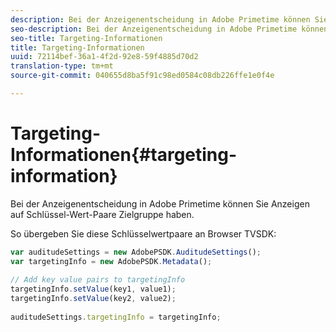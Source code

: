 ```yaml
---
description: Bei der Anzeigenentscheidung in Adobe Primetime können Sie Anzeigen auf Schlüssel-Wert-Paare Zielgruppe haben.
seo-description: Bei der Anzeigenentscheidung in Adobe Primetime können Sie Anzeigen auf Schlüssel-Wert-Paare Zielgruppe haben.
seo-title: Targeting-Informationen
title: Targeting-Informationen
uuid: 72114bef-36a1-4f2d-92e8-59f4885d70d2
translation-type: tm+mt
source-git-commit: 040655d8ba5f91c98ed0584c08db226ffe1e0f4e

---
```



# Targeting-Informationen{#targeting-information}

Bei der Anzeigenentscheidung in Adobe Primetime können Sie Anzeigen auf Schlüssel-Wert-Paare Zielgruppe haben.

So übergeben Sie diese Schlüsselwertpaare an Browser TVSDK:

```js
var auditudeSettings = new AdobePSDK.AuditudeSettings(); 
var targetingInfo = new AdobePSDK.Metadata(); 
 
// Add key value pairs to targetingInfo 
targetingInfo.setValue(key1, value1); 
targetingInfo.setValue(key2, value2); 
 
auditudeSettings.targetingInfo = targetingInfo;
```

